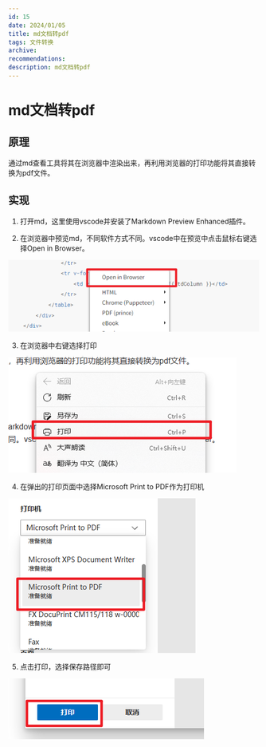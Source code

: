 ```yaml
---
id: 15
date: 2024/01/05
title: md文档转pdf
tags: 文件转换
archive: 
recommendations:
description: md文档转pdf
---
```


# md文档转pdf

## 原理

通过md查看工具将其在浏览器中渲染出来，再利用浏览器的打印功能将其直接转换为pdf文件。

## 实现

1. 打开md，这里使用vscode并安装了Markdown Preview Enhanced插件。

2. 在浏览器中预览md，不同软件方式不同。vscode中在预览中点击鼠标右键选择Open in Browser。

![Alt text](./assets/MdTranslateToPdf/image-23.png)

3. 在浏览器中右键选择打印

![Alt text](./assets/MdTranslateToPdf/image-20.png)

4. 在弹出的打印页面中选择Microsoft Print to PDF作为打印机

![Alt text](./assets/MdTranslateToPdf/image-21.png)

5. 点击打印，选择保存路径即可

![Alt text](./assets/MdTranslateToPdf/image-22.png)
